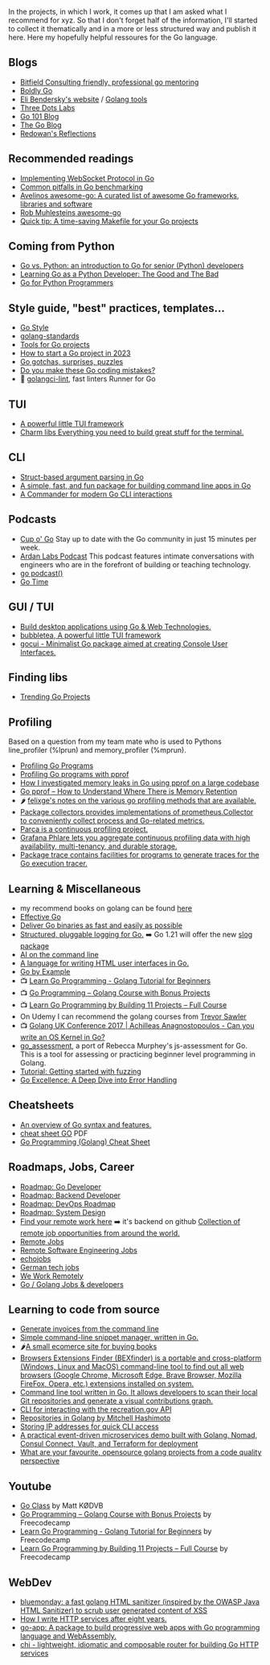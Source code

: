 In the projects, in which I work, it comes up that I am asked what I recommend for xyz. So that I don't forget half of the information, I'll started to collect it thematically and in a more or less structured way and publish it here.
Here my hopefully helpful ressoures for the Go language.

## Blogs
- [Bitfield Consulting friendly, professional go mentoring](https://bitfieldconsulting.com/golang)
- [Boldly Go](https://boldlygo.tech/media/)
- [Eli Bendersky's website](https://eli.thegreenplace.net/tag/go) / [Golang tools](https://eli.thegreenplace.net/tag/go-tooling)
- [Three Dots Labs](https://threedots.tech/start/)
- [Go 101 Blog](https://go101.org/blog/101.html)
- [The Go Blog](https://go.dev/blog/)
- [Redowan's Reflections](https://rednafi.com/archives/)


## Recommended readings
- [Implementing WebSocket Protocol in Go](https://hassansin.github.io/implementing-websocket-protocol-in-go)
- [Common pitfalls in Go benchmarking](https://eli.thegreenplace.net/2023/common-pitfalls-in-go-benchmarking/)
- [Avelinos awesome-go: A curated list of awesome Go frameworks, libraries and software](https://github.com/avelino/awesome-go)
- [Rob Muhlesteins awesome-go](https://github.com/rwxrob/awesome-go)
- [Quick tip: A time-saving Makefile for your Go projects](https://www.alexedwards.net/blog/a-time-saving-makefile-for-your-go-projects)

## Coming from Python
- [Go vs. Python: an introduction to Go for senior (Python) developers](https://www.augmentedmind.de/2023/01/22/go-vs-python-senior-developers/)
- [Learning Go as a Python Developer: The Good and The Bad](https://new.pythonforengineers.com/blog/learning-go-as-a-python-developer-the-good-the-bad-and-the-ugly/)
- [Go for Python Programmers](https://golang-for-python-programmers.readthedocs.io/en/latest/)


## Style guide, "best" practices, templates...
- [Go Style](https://google.github.io/styleguide/go/index)
- [golang-standards](https://github.com/golang-standards)
- [Tools for Go projects](https://github.com/nikolaydubina/go-recipes)
- [How to start a Go project in 2023](https://boyter.org/posts/how-to-start-go-project-2023/)
- [Go gotchas, surprises, puzzles](https://github.com/golang-leipzig/gotchas)
- [Do you make these Go coding mistakes?](https://yourbasic.org/golang/gotcha/)
- 🧰 [golangci-lint](https://github.com/golangci/golangci-lint), fast linters Runner for Go

  
## TUI
- [A powerful little TUI framework](https://github.com/charmbracelet/bubbletea)
- [Charm libs Everything you need to build great stuff for the terminal.](https://charm.sh/)

## CLI

- [Struct-based argument parsing in Go](https://github.com/alexflint/go-arg)
- [A simple, fast, and fun package for building command line apps in Go](https://github.com/urfave/cli)
- [A Commander for modern Go CLI interactions](https://github.com/spf13/cobra) 

## Podcasts
- [Cup o' Go](https://cupogo.dev/) Stay up to date with the Go community in just 15 minutes per week.
- [Ardan Labs Podcast](https://ardanlabs.buzzsprout.com/) This podcast features intimate conversations with engineers who are in the forefront of building or teaching technology.
- [go podcast()](https://go.transistor.fm/episodes)
- [Go Time](https://changelog.com/gotime)

## GUI / TUI
- [Build desktop applications using Go & Web Technologies.](https://wails.io/)
- [bubbletea, A powerful little TUI framework](https://github.com/charmbracelet/bubbletea)
- [gocui - Minimalist Go package aimed at creating Console User Interfaces.](https://github.com/jroimartin/gocui)
  
## Finding libs
- [Trending Go Projects](https://www.libhunt.com/l/go)

## Profiling
Based on a question from my team mate who is used to Pythons line_profiler (%lprun) and memory_profiler (%mprun).
- [Profiling Go Programs](https://go.dev/blog/pprof)
- [Profiling Go programs with pprof](https://jvns.ca/blog/2017/09/24/profiling-go-with-pprof/)
- [How I investigated memory leaks in Go using pprof on a large codebase](https://www.freecodecamp.org/news/how-i-investigated-memory-leaks-in-go-using-pprof-on-a-large-codebase-4bec4325e192/)
- [Go pprof – How to Understand Where There is Memory Retention](https://www.neteye-blog.com/2019/06/go-pprof-how-to-understand-where-there-is-memory-retention/)
- 🌶️ [felixge's notes on the various go profiling methods that are available.](https://github.com/DataDog/go-profiler-notes)
- [Package collectors provides implementations of prometheus.Collector to conveniently collect process and Go-related metrics.](https://pkg.go.dev/github.com/prometheus/client_golang@v1.16.0/prometheus/collectors)
- [Parca is a continuous profiling project.](https://www.parca.dev/)
- [Grafana Phlare lets you aggregate continuous profiling data with high availability, multi-tenancy, and durable storage.](https://grafana.com/oss/phlare/)
- [Package trace contains facilities for programs to generate traces for the Go execution tracer.](https://pkg.go.dev/runtime/trace)


## Learning & Miscellaneous

- my recommend books on golang can be found [here](https://github.com/vbd/Fieldnotes/blob/main/booklist.md#golang)
- [Effective Go](https://go.dev/doc/effective_go)
- [Deliver Go binaries as fast and easily as possible](https://github.com/goreleaser/goreleaser)
- [Structured, pluggable logging for Go.](https://github.com/sirupsen/logrus) :arrow_right: Go 1.21 will offer the new [slog package](https://tip.golang.org/doc/go1.21#slog)
- [AI on the command line](https://github.com/charmbracelet/mods)
- [A language for writing HTML user interfaces in Go.](https://github.com/a-h/templ)
- [Go by Example](https://gobyexample.com/)
- :tv: [Learn Go Programming - Golang Tutorial for Beginners](https://www.youtube.com/watch?v=YS4e4q9oBaU)
- :tv: [Go Programming – Golang Course with Bonus Projects](https://www.youtube.com/watch?v=un6ZyFkqFKo)
- :tv: [Learn Go Programming by Building 11 Projects – Full Course](https://www.youtube.com/watch?v=jFfo23yIWac)
- On Udemy I can recommend the golang courses from [Trevor Sawler](https://www.udemy.com/user/trevor-sawler/)
- :tv: [Golang UK Conference 2017 | Achilleas Anagnostopoulos - Can you write an OS Kernel in Go?](https://www.youtube.com/watch?v=8T3VxGrrJwc)
- [go_assessment](https://github.com/dmh2000/go_assessment), a port of Rebecca Murphey's js-assessment for Go. This is a tool for assessing or practicing beginner level programming in Golang.
- [Tutorial: Getting started with fuzzing](https://go.dev/doc/tutorial/fuzz)
- [Go Excellence: A Deep Dive into Error Handling](https://do-tech.medium.com/go-excellence-a-deep-dive-into-error-handling-4b74697f12a1)

  
## Cheatsheets
- [An overview of Go syntax and features.](https://github.com/a8m/golang-cheat-sheet)
- [cheat sheet GO](https://golang.sk/images/blog/cheatsheets/go-cheat-sheet.pdf) PDF
- [Go Programming (Golang) Cheat Sheet](https://zerotomastery.io/cheatsheets/golang-cheat-sheet/)

## Roadmaps, Jobs, Career
- [Roadmap: Go Developer](https://roadmap.sh/golang)
- [Roadmap: Backend Developer](https://roadmap.sh/backend)
- [Roadmap: DevOps Roadmap](https://roadmap.sh/devops)
- [Roadmap: System Design](https://roadmap.sh/system-design)
- [Find your remote work here](https://www.opentoworkremote.com/) :arrow_right: it's backend on github [Collection of remote job opportunities from around the world.](https://github.com/maurobonfietti/remote-jobs)
- [Remote Jobs](https://remotejobs.com/)
- [Remote Software Engineering Jobs](https://remotesoftwareengineeringjobs.com/?tech=Golang)
- [echojobs](https://echojobs.io/)
- [German tech jobs](https://germantechjobs.de/jobs/Golang/all)
- [We Work Remotely](https://weworkremotely.com/)
- [Go / Golang Jobs & developers](https://www.golangprojects.com/)


## Learning to code from source

- [Generate invoices from the command line](https://github.com/maaslalani/invoice)
- [Simple command-line snippet manager, written in Go.](https://github.com/knqyf263/pet)
- 🌶️[A small ecomerce site for buying books](https://github.com/madxmike/zenith-bookshop)
- [Browsers Extensions Finder (BEXfinder) is a portable and cross-platform (Windows, Linux and MacOS) command-line tool to find out all web browsers (Google Chrome, Microsoft Edge, Brave Browser, Mozilla FireFox, Opera, etc.) extensions installed on system.](https://github.com/ch4meleon/BEXfinder)
- [Command line tool written in Go. It allows developers to scan their local Git repositories and generate a visual contributions graph.](https://github.com/abdullah-alaadine/local-git-contributions-visualizer)
- [CLI for interacting with the recreation.gov API](https://github.com/opencamp-hq/cli)
- [Repositories in Golang by Mitchell Hashimoto](https://github.com/mitchellh)
- [Storing IP addresses for quick CLI access](https://github.com/charlesdevelops/ipster)
- [A practical event-driven microservices demo built with Golang. Nomad, Consul Connect, Vault, and Terraform for deployment](https://github.com/thangchung/go-coffeeshop)
- [What are your favourite, opensource golang projects from a code quality perspective](https://www.reddit.com/r/golang/comments/15b146i/what_are_your_favourite_opensource_golang/)
## Youtube

- [Go Class](https://www.youtube.com/playlist?list=PLoILbKo9rG3skRCj37Kn5Zj803hhiuRK6) by Matt KØDVB
- [Go Programming – Golang Course with Bonus Projects](https://www.youtube.com/watch?v=un6ZyFkqFKo) by Freecodecamp
- [Learn Go Programming - Golang Tutorial for Beginners](https://www.youtube.com/watch?v=YS4e4q9oBaU) by Freecodecamp
- [Learn Go Programming by Building 11 Projects – Full Course](https://www.youtube.com/watch?v=jFfo23yIWac) by Freecodecamp

## WebDev

- [bluemonday: a fast golang HTML sanitizer (inspired by the OWASP Java HTML Sanitizer) to scrub user generated content of XSS](https://github.com/microcosm-cc/bluemonday)
- [How I write HTTP services after eight years.](https://pace.dev/blog/2018/05/09/how-I-write-http-services-after-eight-years.html)
- [go-app: A package to build progressive web apps with Go programming language and WebAssembly.](https://github.com/maxence-charriere/go-app)
- [chi - lightweight, idiomatic and composable router for building Go HTTP services](https://github.com/go-chi/chi)

